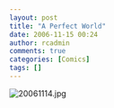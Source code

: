 ```yaml
---
layout: post
title: "A Perfect World"
date: 2006-11-15 00:24
author: rcadmin
comments: true
categories: [Comics]
tags: []
---
```

<img alt="20061114.jpg" id="image965" src="http://dl.bitsmack.com/uploads/2006/11/20061114.jpg" />
